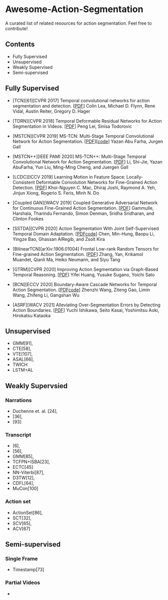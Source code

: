 # Awesome-Action-Segmentation

A curated list of related resources for action segmentation. Feel free to contribute!

## Contents
- Fully Supervised
- Unsupervised
- Weakly Supervised
- Semi-supervised

## Fully Supervised
- [TCN][61][CVPR 2017] Temporal convolutional networks for action segmentation and detection. [[PDF](https://openaccess.thecvf.com/content_cvpr_2017/papers/Lea_Temporal_Convolutional_Networks_CVPR_2017_paper.pdf)]
Colin Lea, Michael D. Flynn, Rene Vidal, Austin Reiter, Gregory D. Hager

- [TDRN][CVPR 2018] Temporal Deformable Residual Networks for Action Segmentation in Videos. [[PDF](https://openaccess.thecvf.com/content_cvpr_2018/papers/Lei_Temporal_Deformable_Residual_CVPR_2018_paper.pdf)]
  Peng Lei, Sinisa Todorovic 
  
- [MSTCN][CVPR 2019] MS-TCN: Multi-Stage Temporal Convolutional Network for Action Segmentation. [[PDF](https://openaccess.thecvf.com/content_CVPR_2019/papers/Abu_Farha_MS-TCN_Multi-Stage_Temporal_Convolutional_Network_for_Action_Segmentation_CVPR_2019_paper.pdf)][[code](https://github.com/yabufarha/ms-tcn)]
  Yazan Abu Farha, Jurgen Gall
  
- [MSTCN++][IEEE PAMI 2020] MS-TCN++: Multi-Stage Temporal Convolutional Network for Action Segmentation. [[PDF](https://ieeexplore-ieee-org.libproxy1.nus.edu.sg/stamp/stamp.jsp?tp=&arnumber=9186840)]
  Li, Shi-Jie, Yazan AbuFarha, Yun Liu, Ming-Ming Cheng, and Juergen Gall
  
- [LCDC][ICCV 2019] Learning Motion in Feature Space: Locally-Consistent Deformable Convolution Networks for Fine-Grained Action Detection. [[PDF](https://openaccess.thecvf.com/content_ICCV_2019/papers/Mac_Learning_Motion_in_Feature_Space_Locally-Consistent_Deformable_Convolution_Networks_for_ICCV_2019_paper.pdf)]
  Khoi-Nguyen C. Mac, Dhiraj Joshi, Raymond A. Yeh, Jinjun Xiong, Rogerio S. Feris, Minh N. Do
  
- [Coupled GAN][WACV 2019] Coupled Generative Adversarial Network for Continuous Fine-Grained Action Segmentation. [[PDF](https://ieeexplore-ieee-org.libproxy1.nus.edu.sg/stamp/stamp.jsp?tp=&arnumber=8658621)]
   Gammulle, Harshala, Tharindu Fernando, Simon Denman, Sridha Sridharan, and Clinton Fookes
   
- [SSTDA][CVPR 2020] Action Segmentation With Joint Self-Supervised Temporal Domain Adaptation. [[PDF](https://openaccess.thecvf.com/content_CVPR_2020/papers/Chen_Action_Segmentation_With_Joint_Self-Supervised_Temporal_Domain_Adaptation_CVPR_2020_paper.pdf)[code](https://github.com/cmhungsteve/SSTDA)]
  Chen, Min-Hung, Baopu Li, Yingze Bao, Ghassan AlRegib, and Zsolt Kira

- [BilinearTCN][arXiv:1906.01004] Frontal Low-rank Random Tensors for Fine-grained Action Segmentation. [[PDF](https://arxiv.org/pdf/1906.01004.pdf)]
  Zhang, Yan, Krikamol Muandet, Qianli Ma, Heiko Neumann, and Siyu Tang

- [GTRM][CVPR 2020] Improving Action Segmentation via Graph-Based Temporal Reasoning. [[PDF](https://openaccess.thecvf.com/content_CVPR_2020/papers/Huang_Improving_Action_Segmentation_via_Graph-Based_Temporal_Reasoning_CVPR_2020_paper.pdf)]
  Yifei Huang, Yusuke Sugano, Yoichi Sato
  
- [BCN][ECCV 2020] Boundary-Aware Cascade Networks for Temporal Action Segmentation. [[PDF](http://www.ecva.net/papers/eccv_2020/papers_ECCV/papers/123700035.pdf)[code](https://github.com/MCG-NJU/BCN)]
  Zhenzhi Wang, Ziteng Gao, Limin Wang, Zhifeng Li, Gangshan Wu
  
- [ASRF][WACV 2021] Alleviating Over-Segmentation Errors by Detecting Action Boundaries. [[PDF](https://openaccess.thecvf.com/content/WACV2021/papers/Ishikawa_Alleviating_Over-Segmentation_Errors_by_Detecting_Action_Boundaries_WACV_2021_paper.pdf)]
  Yuchi Ishikawa, Seito Kasai, Yoshimitsu Aoki, Hirokatsu Kataoka

## Unsupervised
- GMM[91], 
- CTE[58], 
- VTE[107], 
- ASAL[66],
- TWICH
- LSTM+AL

## Weakly Supervsied
### Narrations
- Duchenne et. al. [24], 
- [36], 
- [93]
### Transcript
- [6], 
- [56], 
- GMM[85], 
- TCFPN+ISBA[23], 
- ECTC[45]
- NN-Viterbi[87], 
- D3TW[12], 
- CDFL[64], 
- MuCon[100]
### Action set
- ActionSet[86], 
- SCT[32], 
- SCV[65], 
- ACV[67]

## Semi-supervised
### Single Frame
- Timestamp[73]
### Partial Videos
- 
